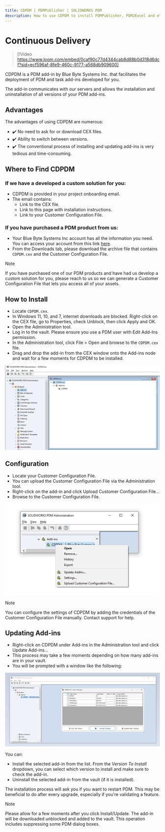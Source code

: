 ```yaml
---
title: CDPDM | PDMPublisher | SOLIDWORKS PDM
description: How to use CDPDM to install PDMPublisher, PDM2Excel and other Blue Byte Systems SOLIDWORKS PDM plugins. 
---
```

# Continuous Delivery

> [!Video https://www.loom.com/embed/0caf90c77d4344cab8d88b0d318d6dcf?sid=ecf596af-8fe9-460c-9177-a568db909600]


CDPDM is a PDM add-in by Blue Byte Systems Inc. that facilitates the deployment of PDM and task add-ins developed for you.

The add-in communicates with our servers and allows the installation and uninstallation of all versions of your PDM add-ins.

## Advantages

The advantages of using CDPDM are numerous:

- ✔️ No need to ask for or download CEX files.
- ✔️ Ability to switch between versions.
- ✔️ The conventional process of installing and updating add-ins is very tedious and time-consuming.

## Where to Find CDPDM

### If we have a developed a custom solution for you:

- CDPDM is provided in your project onboarding email.
- The email contains:
  - Link to the CEX file.
  - Link to this page with installation instructions.
  - Link to your Customer Configuration File.


### If you have purchased a PDM product from us:

- Your Blue Byte Systems Inc account has all the information you need. You can access your account from this link [here](https://bluebyte.biz/account).
- From the Downloads tab, please download the archive file that contains `CDPDM.cex` and the Customer Configuration File.

>[!NOTE]
> If you have purchased one of our PDM products and have had us develop a custom solution for you, please reach to us so we can generate a Customer Configuration File that lets you access all of your assets.

## How to Install

- Locate `CDPDM.cex`.
- In Windows 11, 10, and 7, internet downloads are blocked. Right-click on the CEX file, go to Properties, check Unblock, then click Apply and OK.
- Open the Administration tool.
- Log in to the vault. Please ensure you use a PDM user with Edit Add-Ins permission.
- In the Administration tool, click File > Open and browse to the `CDPDM.cex` file.
- Drag and drop the add-in from the CEX window onto the Add-ins node and wait for a few moments for CDPDM to be installed.

![CDPDM Installation](../images/cdpdm.png)

## Configuration

- Locate your Customer Configuration File.
- You can upload the Customer Configuration File via the Administration tool. 
- Right-click on the add-in and click Upload Customer Configuration File...
- Browse to the Customer Configuration File.


![CDPDM Menu](../images/cdpdm_menu.png)

>[!NOTE]
> You can configure the settings of CDPDM by adding the credentials of the Customer Configuration File manually. Contact support for help.


## Updating Add-ins

- Right-click on CDPDM under Add-ins in the Administration tool and click Update Add-ins...
- This process may take a few moments depending on how many add-ins are in your vault.
- You will be prompted with a window like the following:

![CDPDM Update](../images/cdpdm_updateaddins.png)

You can:

- Install the selected add-in from the list. From the *Version To Install* dropdown, you can select which version to install and make sure to check the add-in.
- Uninstall the selected add-in from the vault (if it is installed).

The installation process will ask you if you want to restart PDM. This may be beneficial to do after every upgrade, especially if you're validating a feature.

>[!NOTE]
> Please allow for a few moments after you click Install/Update. The add-in will be downloaded unblocked and added to the vault. This operation includes suppressing some PDM dialog boxes.